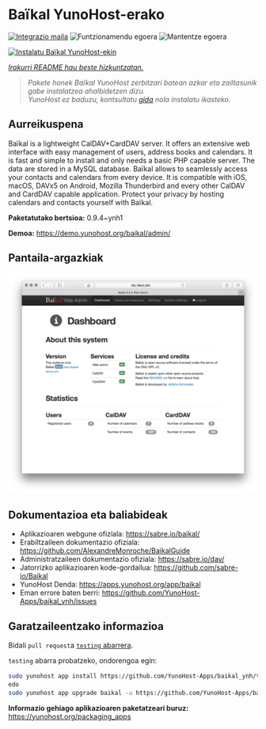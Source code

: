 <!--
Ohart ongi: README hau automatikoki sortu da <https://github.com/YunoHost/apps/tree/master/tools/readme_generator>ri esker
EZ editatu eskuz.
-->

# Baïkal YunoHost-erako

[![Integrazio maila](https://dash.yunohost.org/integration/baikal.svg)](https://dash.yunohost.org/appci/app/baikal) ![Funtzionamendu egoera](https://ci-apps.yunohost.org/ci/badges/baikal.status.svg) ![Mantentze egoera](https://ci-apps.yunohost.org/ci/badges/baikal.maintain.svg)

[![Instalatu Baïkal YunoHost-ekin](https://install-app.yunohost.org/install-with-yunohost.svg)](https://install-app.yunohost.org/?app=baikal)

*[Irakurri README hau beste hizkuntzatan.](./ALL_README.md)*

> *Pakete honek Baïkal YunoHost zerbitzari batean azkar eta zailtasunik gabe instalatzea ahalbidetzen dizu.*  
> *YunoHost ez baduzu, kontsultatu [gida](https://yunohost.org/install) nola instalatu ikasteko.*

## Aurreikuspena

Baïkal is a lightweight CalDAV+CardDAV server. It offers an extensive web interface with easy management of users, address books and calendars. It is fast and simple to install and only needs a basic PHP capable server. The data are stored in a MySQL database. Baïkal allows to seamlessly access your contacts and calendars from every device. It is compatible with iOS, macOS, DAVx5 on Android, Mozilla Thunderbird and every other CalDAV and CardDAV capable application. Protect your privacy by hosting calendars and contacts yourself with Baïkal.

**Paketatutako bertsioa:** 0.9.4~ynh1

**Demoa:** <https://demo.yunohost.org/baikal/admin/>

## Pantaila-argazkiak

![Baïkal(r)en pantaila-argazkia](./doc/screenshots/baikal-in-use.png)

## Dokumentazioa eta baliabideak

- Aplikazioaren webgune ofiziala: <https://sabre.io/baikal/>
- Erabiltzaileen dokumentazio ofiziala: <https://github.com/AlexandreMonroche/BaikalGuide>
- Administratzaileen dokumentazio ofiziala: <https://sabre.io/dav/>
- Jatorrizko aplikazioaren kode-gordailua: <https://github.com/sabre-io/Baikal>
- YunoHost Denda: <https://apps.yunohost.org/app/baikal>
- Eman errore baten berri: <https://github.com/YunoHost-Apps/baikal_ynh/issues>

## Garatzaileentzako informazioa

Bidali `pull request`a [`testing` abarrera](https://github.com/YunoHost-Apps/baikal_ynh/tree/testing).

`testing` abarra probatzeko, ondorengoa egin:

```bash
sudo yunohost app install https://github.com/YunoHost-Apps/baikal_ynh/tree/testing --debug
edo
sudo yunohost app upgrade baikal -u https://github.com/YunoHost-Apps/baikal_ynh/tree/testing --debug
```

**Informazio gehiago aplikazioaren paketatzeari buruz:** <https://yunohost.org/packaging_apps>

